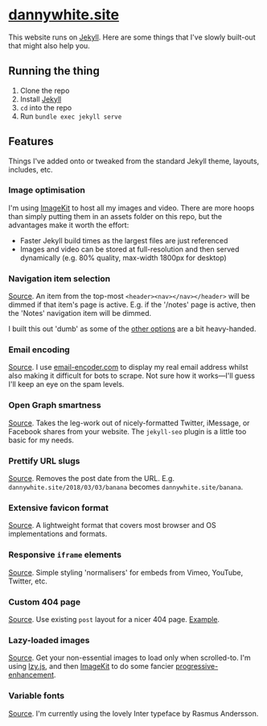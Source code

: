 # [dannywhite.site](http://dannywhite.site/)

This website runs on [Jekyll](http://github.com/jekyll/jekyll). Here are some things that I've slowly built-out that might also help you.

## Running the thing

1. Clone the repo
2. Install [Jekyll](https://jekyllrb.com)
3. `cd` into the repo
4. Run `bundle exec jekyll serve`

## Features

Things I've added onto or tweaked from the standard Jekyll theme, layouts, includes, etc.

### Image optimisation
I'm using [ImageKit](https://imagekit.io) to host all my images and video. There are more hoops than simply putting them in an assets folder on this repo, but the advantages make it worth the effort:

- Faster Jekyll build times as the largest files are just referenced
- Images and video can be stored at full-resolution and then served dynamically (e.g. 80% quality, max-width 1800px for desktop)

### Navigation item selection
[Source](https://github.com/dannyalright/dannyalright.github.io/blob/master/_includes/nav.html). An item from the top-most `<header><nav></nav></header>` will be dimmed if that item's page is active. E.g. if the '/notes' page is active, then the 'Notes' navigation item will be dimmed.

I built this out 'dumb' as some of the [other options](https://stackoverflow.com/a/9138259) are a bit heavy-handed.

### Email encoding
[Source](https://github.com/dannyalright/dannyalright.github.io/blob/master/_includes/email.html). I use [email-encoder.com](http://www.email-encoder.com) to display my real email address whilst also making it difficult for bots to scrape. Not sure how it works—I'll guess I'll keep an eye on the spam levels.

### Open Graph smartness
[Source](http://github.com/dannyalright/dannyalright.github.io/blob/master/_includes/head.html#L10-L21). Takes the leg-work out of nicely-formatted Twitter, iMessage, or Facebook shares from your website. The `jekyll-seo` plugin is a little too basic for my needs.

### Prettify URL slugs
[Source](http://github.com/dannyalright/dannyalright.github.io/blob/master/_config.yml#L47). Removes the post date from the URL. E.g. `dannywhite.site/2018/03/03/banana` becomes `dannywhite.site/banana`.

### Extensive favicon format
[Source](http://github.com/dannyalright/dannyalright.github.io/tree/master/assets/images). A lightweight format that covers most browser and OS implementations and formats.

### Responsive `iframe` elements
[Source](http://github.com/dannyalright/dannyalright.github.io/blob/master/_includes/iframe-video.html). Simple styling 'normalisers' for embeds from Vimeo, YouTube, Twitter, etc.

### Custom 404 page
[Source](http://github.com/dannyalright/dannyalright.github.io/blob/master/404.md). Use existing `post` layout for a nicer 404 page. [Example](http://dannywhite.site/blah).

### Lazy-loaded images
[Source](https://github.com/dannyalright/dannyalright.github.io/blob/master/assets/lzy.min.js). Get your non-essential images to load only when scrolled-to. I'm using [lzy.js](https://github.com/neefrehman/lzy), and then [ImageKit](https://imagekit.io) to do some fancier [progressive-enhancement](https://css-tricks.com/the-complete-guide-to-lazy-loading-images/).

### Variable fonts
[Source](https://rsms.me/inter/#variable). I'm currently using the lovely Inter typeface by Rasmus Andersson.